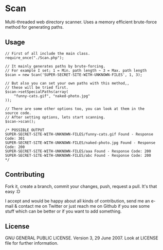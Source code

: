 # Scan
Multi-threaded web directory scanner. Uses a memory efficient brute-force method for generating paths.

## Usage
```
// First of all include the main class.
require_once("./Scan.php");

// It mainly generates paths by brute-forcing.
// For example I set; 1 = Min. path length ~ 3 = Max. path length
$scan = new Scan('SUPER-SECRET-SITE-WITH-UNKNOWN-FILES', 1, 3);

// But also you can set your own paths with this method,,
// these will be tried first.
$scan->setSpecialPaths(array(
    "funny-cats.gif", "naked-photo.jpg"
));

// There are some other options too, you can look at them in the source code.
// After setting options, lets start scanning.
$scan->scan();

/* POSSIBLE OUTPUT
SUPER-SECRET-SITE-WITH-UNKNOWN-FILES/funny-cats.gif Found - Response Code: 301
SUPER-SECRET-SITE-WITH-UNKNOWN-FILES/naked-photo.jpg Found - Response Code: 200
SUPER-SECRET-SITE-WITH-UNKNOWN-FILES/aaa Found - Response Code: 200
SUPER-SECRET-SITE-WITH-UNKNOWN-FILES/abc Found - Response Code: 200
*/
```

## Contributing
Fork it, create a branch, commit your changes, push, request a pull. It's that easy :D

I accept and would be happy about all kinds of contribution, send me an e-mail & contact me on Twitter or just reach me on Github if you see some stuff which can be better or if you want to add something.

## License
GNU GENERAL PUBLIC LICENSE. Version 3, 29 June 2007. Look at LICENSE file for further information.